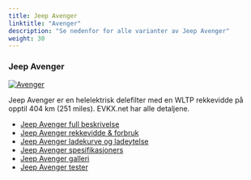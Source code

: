 ```yaml
---
title: Jeep Avenger
linktitle: "Avenger"
description: "Se nedenfor for alle varianter av Jeep Avenger"
weight: 30
---
```

### Jeep Avenger

<a href="avenger/"><img src="https://media.evkx.net/multimedia/models/jeep/avenger/avenger/main_1_st.jpg" class="img-fluid" alt="Avenger" ></a>

Jeep Avenger er en helelektrisk delefilter med en WLTP rekkevidde på opptil 404 km (251 miles). EVKX.net har alle detaljene. 

- [Jeep Avenger full beskrivelse](avenger/)
- [Jeep Avenger rekkevidde & forbruk](avenger/rangeandconsumption)
- [Jeep Avenger ladekurve og ladeytelse](avenger/chargingcurve)
- [Jeep Avenger spesifikasjoners](avenger/specifications)
- [Jeep Avenger galleri](avenger/gallery)
- [Jeep Avenger tester](avenger/reviews)

